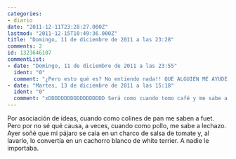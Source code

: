 ```yaml
---
categories:
- diario
date: "2011-12-11T23:28:27.000Z"
lastmod: "2011-12-15T10:49:36.000Z"
title: "Domingo, 11 de diciembre de 2011 a las 23:28"
comments: 2
id: 1323646107
commentList:
- date: "Domingo, 11 de diciembre de 2011 a las 23:55"
  ident: "0"
  comment: "¿Pero esto qué es? No entiendo nada!! QUE ALGUIEN ME AYUDE,ESTOY PARANOICAASASDSDDD"
- date: "Martes, 13 de diciembre de 2011 a las 15:18"
  ident: "0"
  comment: "xDDDDDDDDDDDDDDDDDD Será como cuando tomo café y me sabe a café... \n\n... oh, wait o___O"
---
```


Por asociación de ideas, cuando como colines de pan me saben a fuet. Pero por no sé qué causa, a veces, cuando como pollo, me sabe a lechazo. Ayer soñé que mi pájaro se caía en un charco de salsa de tomate y, al lavarlo, lo convertía en un cachorro blanco de white terrier. A nadie le importaba.